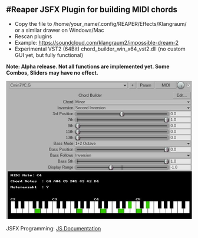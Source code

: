 #Reaper JSFX Plugin for building MIDI chords
---
- Copy the file to /home/your_name/.config/REAPER/Effects/Klangraum/ or a similar drawer on Windows/Mac
- Rescan plugins
- Example: https://soundcloud.com/klangraum2/impossible-dream-2
- Experimental VST2 (64Bit) chord_builder_win_x64_vst2.dll (no custom GUI yet, but fully functional)
  
**Note: Alpha release. Not all functions are implemented yet. Some Combos, Sliders may have no effect.**

![Screenshot](images/chord_builder_screenshot_2.jpg)

JSFX Programming: [JS Documentation](http://reaper.fm/sdk/js/js.php#js_intro)
